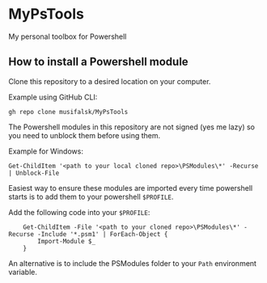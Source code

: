 # MyPsTools

My personal toolbox for Powershell

## How to install a Powershell module

Clone this repository to a desired location on your computer.

Example using GitHub CLI:

```pwsh
gh repo clone musifalsk/MyPsTools
```

The Powershell modules in this repository are not signed (yes me lazy) so you need to unblock them before using them.

Example for Windows:

```pwsh
Get-ChildItem '<path to your local cloned repo>\PSModules\*' -Recurse | Unblock-File
```

Easiest way to ensure these modules are imported every time powershell starts is to add them to your powershell `$PROFILE`.

Add the following code into your `$PROFILE`:

```pwsh
    Get-ChildItem -File '<path to your cloned repo>\PSModules\*' -Recurse -Include '*.psm1' | ForEach-Object {
        Import-Module $_
    }
```

An alternative is to include the PSModules folder to your `Path` environment variable.
